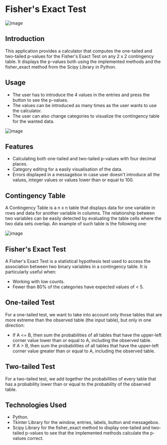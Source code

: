 # Fisher's Exact Test

![image](https://github.com/user-attachments/assets/3d42d8e5-b7d0-42a6-8361-1b3087284f95)

## Introduction
This application provides a calculator that computes the one-tailed and two-tailed p-values for the Fisher's Exact Test on any 2 x 2 contingency table.
It displays the p-values both using the implemented methods and the fisher_exact method from the Scipy Library in Python.

## Usage
* The user has to introduce the 4 values in the entries and press the button to see the p-values.
* The values can be introduced as many times as the user wants to use the calculator.
* The user can also change categories to visualize the contingency table for the wanted data.

![image](https://github.com/user-attachments/assets/da9c8cd6-9666-4fd0-a5a5-771d327c9dc1)


## Features
* Calculating both one-tailed and two-tailed p-values with four decimal places.
* Category editing for a easily visualisation of the data.
* Errors displayed in a messagebox in case user doesn't introduce all the values, integer values or values lower than or equal to 100.

## Contingency Table
A Contingency Table is a n x n table that displays data for one variable in rows and data for another variable in columns.
The relationship between two variables can be easily detected by evaluating the table cells where the two data sets overlap.
An example of such table is the following one:

![image](https://github.com/user-attachments/assets/0fb74a2d-45bc-43d0-b29c-82c0d5742a4e)

## Fisher's Exact Test
A Fisher's Exact Test is a statistical hypothesis test used to access the association between two binary variables in a contingency table.
It is particularly useful when:
* Working with low counts.
* Fewer than 80% of the categories have expected values of < 5.

## One-tailed Test
For a one-tailed test, we want to take into account only those tables that are more extreme than the observed table (the input table), but only in one direction:
* If A <= B, then sum the probabilities of all tables that have the upper-left corner value lower than or equal to A, including the observed table.
* If A > B, then sum the probabilities of all tables that have the upper-left corner value greater than or equal to A, including the observed table.

## Two-tailed Test
For a two-tailed test, we add together the probabilities of every table that has a probability lower than or equal to the probability of the observed table.

## Technologies Used
* Python.
* Tkinter Library for the window, entries, labels, button and messagebox.
* Scipy Library for the fisher_exact method to display one-tailed and two-tailed p-values to see that the implemented methods calculate the p-values correct.
